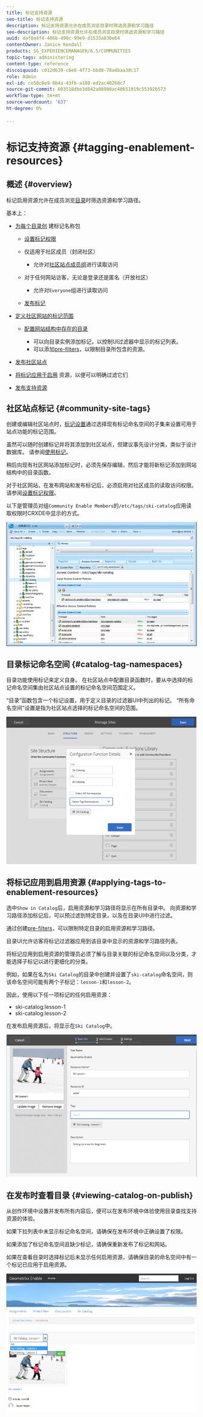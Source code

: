 ```yaml
---
title: 标记支持资源
seo-title: 标记支持资源
description: 标记支持资源允许在成员浏览目录时筛选资源和学习路径
seo-description: 标记支持资源允许在成员浏览目录时筛选资源和学习路径
uuid: daf8a4f4-486b-498c-99e9-d1533a830e64
contentOwner: Janice Kendall
products: SG_EXPERIENCEMANAGER/6.5/COMMUNITIES
topic-tags: administering
content-type: reference
discoiquuid: c012d639-c6e6-4f73-bbd8-78a4baa38c17
role: Admin
exl-id: ce58c8e9-8b4a-43fb-a108-ed2ac40268c7
source-git-commit: 603518dbe3d842a08900ac40651919c55392b573
workflow-type: tm+mt
source-wordcount: '637'
ht-degree: 0%

---
```


# 标记支持资源 {#tagging-enablement-resources}

## 概述 {#overview}

标记启用资源允许在成员浏览[目录](functions.md#catalog-function)时筛选资源和学习路径。

基本上：

* [为每个目录创](../../help/sites-administering/tags.md#creating-a-namespace) 建标记名称包

   * [设置标记权限](../../help/sites-administering/tags.md#setting-tag-permissions)
   * 仅适用于社区成员（封闭社区）

      * 允许对[社区站点成员组](users.md#publish-group-roles)进行读取访问
   * 对于任何网站访客，无论是登录还是匿名（开放社区）

      * 允许对`Everyone`组进行读取访问
   * [发布标记](../../help/sites-administering/tags.md#publishing-tags)



* [定义社区网站的标记范围](sites-console.md#tagging)

   * [配置网站结构中存在的目录](functions.md#catalog-function)

      * 可以向目录实例添加标记，以控制UI过滤器中显示的标记列表。
      * 可以添加[pre-filters](catalog-developer-essentials.md#pre-filters)，以限制目录所包含的资源。

* [发布社区站点](sites-console.md#publishing-the-site)
* [将标记应用于启用](resources.md#create-a-resource) 资源，以便可以明确过滤它们
* [发布支持资源](resources.md#publish)

## 社区站点标记 {#community-site-tags}

创建或编辑社区站点时，[标记设置](sites-console.md#tagging)通过选择现有标记命名空间的子集来设置可用于站点功能的标记范围。

虽然可以随时创建标记并将其添加到社区站点，但建议事先设计分类，类似于设计数据库。 请参阅[使用标记](../../help/sites-authoring/tags.md)。

稍后向现有社区网站添加标记时，必须先保存编辑，然后才能将新标记添加到网站结构中的目录函数。

对于社区网站，在发布网站和发布标记后，必须启用对社区成员的读取访问权限。 请参阅[设置标记权限](../../help/sites-administering/tags.md#setting-tag-permissions)。

以下是管理员对组`Community Enable Members`的`/etc/tags/ski-catalog`应用读取权限时CRXDE中显示的方式。

![网站标签](assets/site-tags.png)

## 目录标记命名空间 {#catalog-tag-namespaces}

目录功能使用标记来定义自身。 在社区站点中配置目录函数时，要从中选择的标记命名空间集由社区站点设置的标记命名空间范围定义。

“目录”函数包含一个标记设置，用于定义目录的过滤器UI中列出的标记。 “所有命名空间”设置是指为社区站点选择的标记命名空间的范围。

![catalog-namespace](assets/catalog-namespace.png)

## 将标记应用到启用资源 {#applying-tags-to-enablement-resources}

选中`Show in Catalog`后，启用资源和学习路径将显示在所有目录中。 向资源和学习路径添加标记后，可以预过滤到特定目录，以及在目录UI中进行过滤。

通过创建[pre-filters](catalog-developer-essentials.md#pre-filters)，可以限制特定目录的启用资源和学习路径。

目录UI允许访客将标记过滤器应用到该目录中显示的资源和学习路径列表。

将标记应用到启用资源的管理员必须了解与目录关联的标记命名空间以及分类，才能选择子标记以进行更细化的分类。

例如，如果在名为`Ski Catalog`的目录中创建并设置了`ski-catalog`命名空间，则该命名空间可能有两个子标记：`lesson-1`和`lesson-2`。

因此，使用以下任一项标记的任何启用资源：

* ski-catalog:lesson-1
* ski-catalog:lesson-2

在发布启用资源后，将显示在`Ski Catalog`中。

![基本信息](assets/applytags-basicinfo.png)

## 在发布时查看目录 {#viewing-catalog-on-publish}

从创作环境中设置并发布所有内容后，便可以在发布环境中体验使用目录查找支持资源的体验。

如果下拉列表中未显示标记命名空间，请确保在发布环境中正确设置了权限。

如果添加了标记命名空间且缺少标记，请确保重新发布了标记和网站。

如果在查看目录时选择标记后未显示任何启用资源，请确保目录的命名空间中有一个标记已应用于启用资源。

![view-catalog](assets/viewcatalog.png)

